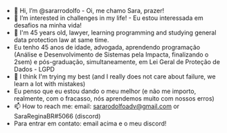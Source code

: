 - 👋 Hi, I’m @sararrodolfo - Oi, me chamo Sara, prazer!
- 👀 I’m interested in challenges in my life! - Eu estou interessada em desafios na minha vida!
- 🌱 I'm 45 years old, lawyer, learning programming and studying general data protection law at same time.
- Eu tenho 45 anos de idade, advogada, aprendendo programação (Análise e Desenvolvimento de Sistemas pela Impacta, finalizando o 2sem) e pós-graduação, simultaneamente, em Lei Geral de Proteção de Dados - LGPD 
- 💞️  I think I'm trying my best (and I really does not care about failure, we learn a lot with mistakes)
- Eu penso que eu estou dando o meu melhor (e não me importo, realmente, com o fracasso, nós aprendemos muito com nossos erros)
- 📫 How to reach me: email: sararodolfoadv@gmail.com or SaraReginaBR#5066 (discord)
- Para entrar em contato: email acima e o meu discord! 

<!---
sararrodolfo/sararrodolfo is a ✨ special ✨ repository because its `README.md` (this file) appears on your GitHub profile.
You can click the Preview link to take a look at your changes.
--->

